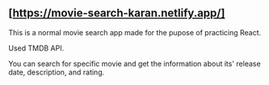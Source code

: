 [https://movie-search-karan.netlify.app/]
-----------

This is a normal movie search app made for the pupose of practicing React.

Used TMDB API.

You can search for specific movie and get the information about its' release date, description, and rating.

